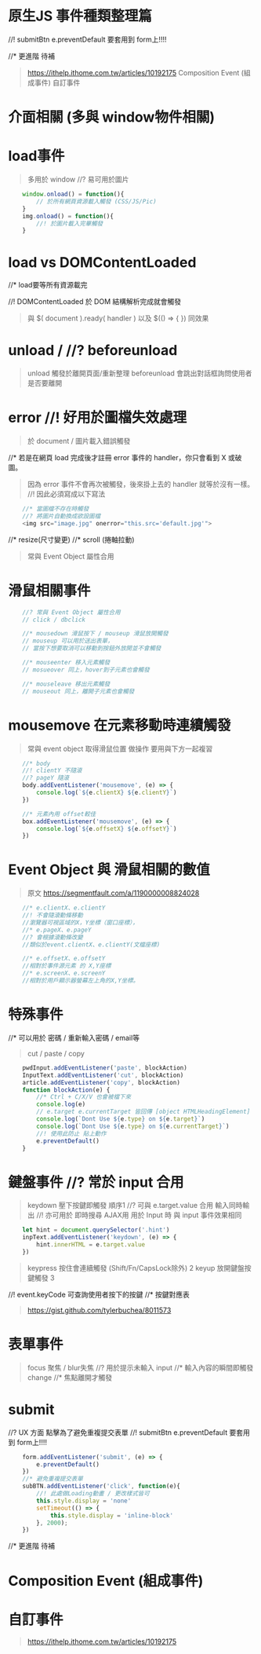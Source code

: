 # 原生JS 事件種類整理篇

//! submitBtn e.preventDefault 要套用到 form上!!!!


//* 更進階 待補
> https://ithelp.ithome.com.tw/articles/10192175
> Composition Event (組成事件)
> 自訂事件

# 介面相關 (多與 window物件相關)

# load事件
> 多用於 window
//? 易可用於圖片
```js
    window.onload() = function(){ 
        // 於所有網頁資源載入觸發 (CSS/JS/Pic)
    }
    img.onload() = function(){
        //! 於圖片載入完畢觸發
    }
```

# load vs DOMContentLoaded
//* load要等所有資源載完

//! DOMContentLoaded 於 DOM 結構解析完成就會觸發
> 與 $( document ).ready( handler )
> 以及 $(() => {   })  同效果


# unload /  //? beforeunload
> unload 觸發於離開頁面/重新整理
> beforeunload 會跳出對話框詢問使用者是否要離開

# error  //! 好用於圖檔失效處理
> 於 document / 圖片載入錯誤觸發

//* 若是在網頁 load 完成後才註冊 error 事件的 handler，你只會看到 X 或破圖。
> 因為 error 事件不會再次被觸發，後來掛上去的 handler 就等於沒有一樣。
//! 因此必須寫成以下寫法
```js
    //* 當圖檔不存在時觸發
    //? 將圖片自動換成欲設圖檔
    <img src="image.jpg" onerror="this.src='default.jpg'">
```
//* resize(尺寸變更)
//* scroll (捲軸拉動)
> 常與 Event Object 屬性合用

# 滑鼠相關事件
```js
    //? 常與 Event Object 屬性合用
    // click / dbclick

    //* mousedown 滑鼠按下 / mouseup 滑鼠放開觸發
    // mouseup 可以用於送出表單，
    // 當按下想要取消可以移動到按鈕外放開並不會觸發

    //* mouseenter 移入元素觸發 
    // mosueover 同上，hover到子元素也會觸發

    //* mouseleave 移出元素觸發
    // mouseout 同上，離開子元素也會觸發
```

# mousemove 在元素移動時連續觸發
> 常與 event object 取得滑鼠位置 做操作 
> 要用與下方一起複習
```js
    //* body  
    //! clientY 不隨滾 
    //? pageY 隨滾
    body.addEventListener('mousemove', (e) => {
        console.log(`${e.clientX} ${e.clientY}`)
    })

    //* 元素內用 offset較佳
    box.addEventListener('mousemove', (e) => {
        console.log(`${e.offsetX} ${e.offsetY}`)
    })
```

# Event Object 與 滑鼠相關的數值
> 原文 https://segmentfault.com/a/1190000008824028
```js
    //* e.clientX、e.clientY
    //! 不會隨滾動條移動
    //瀏覽器可視區域的X，Y坐標（窗口座標），
    //* e.pageX、e.pageY
    //? 會根據滾動條改變
    //類似於event.clientX、e.clientY(文檔座標)

    //* e.offsetX、e.offsetY
    //相對於事件源元素 的 X,Y座標
    //* e.screenX、e.screenY
    //相對於用戶顯示器螢幕左上角的X,Y坐標。
```

# 特殊事件
//* 可以用於 密碼 / 重新輸入密碼 / email等
> cut / paste / copy
```js
    pwdInput.addEventListener('paste', blockAction)
    InputText.addEventListener('cut', blockAction) 
    article.addEventListener('copy', blockAction)
    function blockAction(e) {
        //* Ctrl + C/X/V 也會被檔下來
        console.log(e)
        // e.target e.currentTarget 皆回傳 [object HTMLHeadingElement]
        console.log(`Dont Use ${e.type} on ${e.target}`)
        console.log(`Dont Use ${e.type} on ${e.currentTarget}`)
        //! 使用此防止 貼上動作
        e.preventDefault()
    }
```

# 鍵盤事件 //? 常於 input 合用

> keydown   壓下按鍵即觸發   順序1
//? 可與 e.target.value 合用 輸入同時輸出
//! 亦可用於 即時搜尋 AJAX用
> 用於 Input 時 與 input 事件效果相同
```js
    let hint = document.querySelector('.hint')
    inpText.addEventListener('keydown', (e) => {
        hint.innerHTML = e.target.value
    })
```

> keypress  按住會連續觸發 (Shift/Fn/CapsLock除外) 2
> keyup     放開鍵盤按鍵觸發 3

//! event.keyCode 可查詢使用者按下的按鍵
//* 按鍵對應表
> https://gist.github.com/tylerbuchea/8011573

# 表單事件
> focus 聚焦 / blur失焦 //? 用於提示未輸入
> input //* 輸入內容的瞬間即觸發
> change //* 焦點離開才觸發

# submit
//? UX 方面 點擊為了避免重複提交表單
//! submitBtn e.preventDefault 要套用到 form上!!!!
```js
    form.addEventListener('submit', (e) => {
        e.preventDefault()
    })
    //* 避免重複提交表單
    subBTN.addEventListener('click', function(e){
        //! 此處做Loading動畫 / 更改樣式皆可
        this.style.display = 'none'
        setTimeout(() => {
            this.style.display = 'inline-block'
        }, 2000);
    })
```

//* 更進階 待補
# Composition Event (組成事件)
# 自訂事件
> https://ithelp.ithome.com.tw/articles/10192175